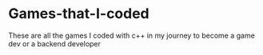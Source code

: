 # Games-that-I-coded
These are all the games I coded with c++ in my journey to become a game dev or a backend developer
